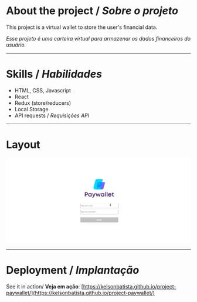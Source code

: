 # About the project / *Sobre o projeto*

This project is a virtual wallet to store the user's financial data.

*Esse projeto é uma carteira virtual para armazenar os dados financeiros do usuário.*

---
# Skills / *Habilidades*

 - HTML, CSS, Javascript
 - React
 - Redux (store/reducers)
 - Local Storage
 - API requests / *Requisições API*

---
# Layout

<img src="intro.gif" alt="Paywallet" />

---
# Deployment / *Implantação*

See it in action/ **Veja em ação**: [https://kelsonbatista.github.io/project-paywallet/](https://kelsonbatista.github.io/project-paywallet/)
